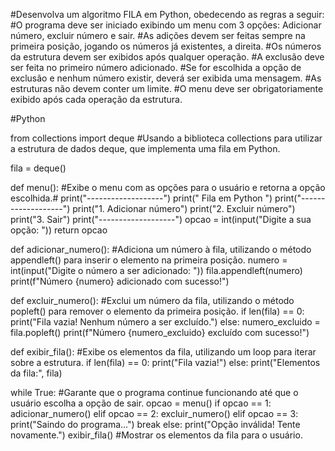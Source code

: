 #Desenvolva um algoritmo FILA em Python, obedecendo as regras a seguir:
#O programa deve ser iniciado exibindo um menu com 3 opções: Adicionar número, excluir número e sair.
#As adições devem ser feitas sempre na primeira posição, jogando os números já existentes, a direita.
#Os números da estrutura devem ser exibidos após qualquer operação.
#A exclusão deve ser feita no primeiro número adicionado.
#Se for escolhida a opção de exclusão e nenhum número existir, deverá ser exibida uma mensagem.
#As estruturas não devem conter um limite.
#O menu deve ser obrigatoriamente exibido após cada operação da estrutura.

#Python

from collections import deque #Usando a biblioteca collections para utilizar a estrutura de dados deque, que implementa uma fila em Python.

fila = deque()

def menu(): #Exibe o menu com as opções para o usuário e retorna a opção escolhida.#
    print("-------------------")
    print("     Fila em Python   ")
    print("-------------------")
    print("1. Adicionar número")
    print("2. Excluir número")
    print("3. Sair")
    print("-------------------")
    opcao = int(input("Digite a sua opção: "))
    return opcao

def adicionar_numero(): #Adiciona um número à fila, utilizando o método appendleft() para inserir o elemento na primeira posição.
    numero = int(input("Digite o número a ser adicionado: "))
    fila.appendleft(numero)
    print(f"Número {numero} adicionado com sucesso!")

def excluir_numero(): #Exclui um número da fila, utilizando o método popleft() para remover o elemento da primeira posição.
    if len(fila) == 0:
        print("Fila vazia! Nenhum número a ser excluído.")
    else:
        numero_excluido = fila.popleft()
        print(f"Número {numero_excluido} excluído com sucesso!")

def exibir_fila(): #Exibe os elementos da fila, utilizando um loop para iterar sobre a estrutura.
    if len(fila) == 0:
        print("Fila vazia!")
    else:
        print("Elementos da fila:", fila)

while True: #Garante que o programa continue funcionando até que o usuário escolha a opção de sair.
    opcao = menu()
    if opcao == 1:
        adicionar_numero()
    elif opcao == 2:
        excluir_numero()
    elif opcao == 3:
        print("Saindo do programa...")
        break
    else:
        print("Opção inválida! Tente novamente.")
    exibir_fila() #Mostrar os elementos da fila para o usuário.
